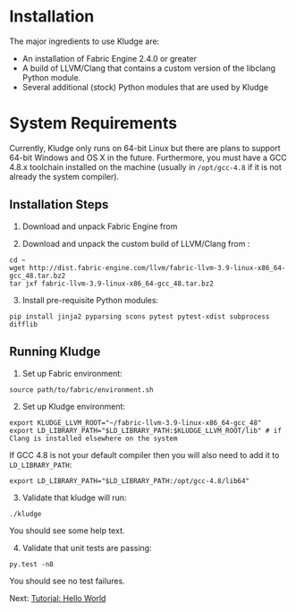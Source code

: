 # Installation

The major ingredients to use Kludge are:

- An installation of Fabric Engine 2.4.0 or greater
- A build of LLVM/Clang that contains a custom version of the libclang Python module.
- Several additional (stock) Python modules that are used by Kludge

# System Requirements

Currently, Kludge only runs on 64-bit Linux but there are plans to support 64-bit Windows and OS X in the future.  Furthermore, you must have a GCC 4.8.x toolchain installed on the machine (usually in `/opt/gcc-4.8` if it is not already the system compiler).

## Installation Steps

1. Download and unpack Fabric Engine from [](http://dist.fabric-engine.com/FabricEngine/)

2. Download and unpack the custom build of LLVM/Clang from [](http://dist.fabric-engine.com/llvm/):

  ```
  cd ~
  wget http://dist.fabric-engine.com/llvm/fabric-llvm-3.9-linux-x86_64-gcc_48.tar.bz2
  tar jxf fabric-llvm-3.9-linux-x86_64-gcc_48.tar.bz2
  ```

3. Install pre-requisite Python modules:

  ```
  pip install jinja2 pyparsing scons pytest pytest-xdist subprocess difflib
  ```

## Running Kludge

1. Set up Fabric environment:

  ```
  source path/to/fabric/environment.sh
  ```

2. Set up Kludge environment:

  ```
  export KLUDGE_LLVM_ROOT="~/fabric-llvm-3.9-linux-x86_64-gcc_48"
  export LD_LIBRARY_PATH="$LD_LIBRARY_PATH:$KLUDGE_LLVM_ROOT/lib" # if Clang is installed elsewhere on the system
  ```

  If GCC 4.8 is not your default compiler then you will also need to add it to `LD_LIBRARY_PATH`:

  ```
  export LD_LIBRARY_PATH="$LD_LIBRARY_PATH:/opt/gcc-4.8/lib64"
  ```

3. Validate that kludge will run:

  ```
  ./kludge
  ```

  You should see some help text.

4. Validate that unit tests are passing:

  ```
  py.test -n8
  ```

  You should see no test failures.

Next: [Tutorial: Hello World](tutorial-hello-world.md)
